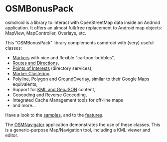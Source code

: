 # OSMBonusPack
osmdroid is a library to interact with OpenStreetMap data inside an Android application. It offers an almost full/free replacement to Android map objects: MapView, MapController, Overlays, etc.

This "OSMBonusPack" library complements osmdroid with (very) useful classes:

*  [Markers](https://github.com/MKergall/osmbonuspack/wiki/Tutorial_0) with nice and flexible "cartoon-bubbles",
*  [Routes and Directions](https://github.com/MKergall/osmbonuspack/wiki/Tutorial_1),
*  [Points of Interests](https://github.com/MKergall/osmbonuspack/wiki/Tutorial_2) (directory services),
*  [Marker Clustering](https://github.com/MKergall/osmbonuspack/wiki/Tutorial_3),
*  Polyline, [Polygon](https://github.com/MKergall/osmbonuspack/wiki/Tutorial_5) and [GroundOverlay](https://github.com/MKergall/osmbonuspack/wiki/Tutorial_5), similar to their Google Maps equivalents,
*  Support for [KML and GeoJSON](https://github.com/MKergall/osmbonuspack/wiki/Tutorial_4) content,
*  Geocoding and Reverse Geocoding,
*  Integrated Cache Management tools for off-line maps
*  and more...

Have a look to the [samples](https://github.com/MKergall/osmbonuspack/wiki/Home), and to the [features](https://github.com/MKergall/osmbonuspack/wiki/features).

The [OSMNavigator](https://github.com/MKergall/osmbonuspack/wiki/OSMNavigator) application demonstrates the use of these classes. This is a generic-purpose Map/Navigation tool, including a KML viewer and editor.
